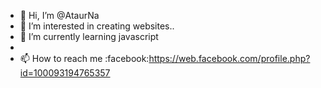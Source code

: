 - 👋 Hi, I’m @AtaurNa
- 👀 I’m interested in creating websites..
- 🌱 I’m currently learning javascript
- 
- 📫 How to reach me :facebook:https://web.facebook.com/profile.php?id=100093194765357

<!---
AtaurNa/AtaurNa is a ✨ special ✨ repository because its `README.md` (this file) appears on your GitHub profile.
You can click the Preview link to take a look at your changes.
--->
